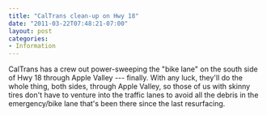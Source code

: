 ```yaml
---
title: "CalTrans clean-up on Hwy 18"
date: "2011-03-22T07:48:21-07:00"
layout: post
categories:
- Information
---
```


CalTrans has a crew out power-sweeping the "bike lane" on the south side of Hwy 18 through Apple Valley --- finally. With any luck, they'll do the whole thing, both sides, through Apple Valley, so those of us with skinny tires don't have to venture into the traffic lanes to avoid all the debris in the emergency/bike lane that's been there since the last resurfacing.